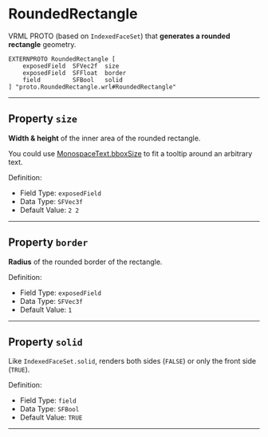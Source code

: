 # RoundedRectangle

VRML PROTO (based on `IndexedFaceSet`) that **generates a rounded rectangle** geometry.

	EXTERNPROTO RoundedRectangle [
		exposedField  SFVec2f  size
		exposedField  SFFloat  border
		field         SFBool   solid
	] "proto.RoundedRectangle.wrl#RoundedRectangle"


-------------------------------------------------------------------------------

## Property `size`

**Width & height** of the inner area of the rounded rectangle.

You could use [MonospaceText.bboxSize](https://github.com/wildpeaks/proto-monospacetext#event-bboxsize)
to fit a tooltip around an arbitrary text.

Definition:
 - Field Type: `exposedField`
 - Data Type: `SFVec3f`
 - Default Value: `2 2`


-------------------------------------------------------------------------------

## Property `border`

**Radius** of the rounded border of the rectangle.

Definition:
 - Field Type: `exposedField`
 - Data Type: `SFVec3f`
 - Default Value: `1`


-------------------------------------------------------------------------------

## Property `solid`

Like `IndexedFaceSet.solid`, renders both sides (`FALSE`) or only the front side (`TRUE`).

Definition:
 - Field Type: `field`
 - Data Type: `SFBool`
 - Default Value: `TRUE`


-------------------------------------------------------------------------------

